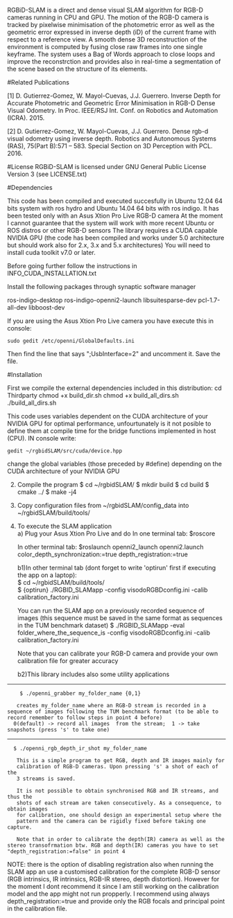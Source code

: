 RGBiD-SLAM is a direct and dense visual SLAM algorithm for RGB-D cameras running in CPU and GPU. The motion of the RGB-D camera is tracked by pixelwise minimisation of the photometric error as well as the geometric error expressed in inverse depth (iD) of the current frame with respect to a reference view. A smooth dense 3D reconstruction of the environment is computed by fusing close raw frames into one single keyframe. The system uses a Bag of Words approach to close loops and improve the reconstrction and provides also in real-time a segmentation of the scene based on the structure of its elements.

#Related Publications

[1] D. Gutierrez-Gomez, W. Mayol-Cuevas, J.J. Guerrero. Inverse Depth for Accurate Photometric and Geometric Error Minimisation in RGB-D Dense Visual Odometry. In Proc. IEEE/RSJ Int. Conf. on Robotics and Automation (ICRA). 2015.

[2] D. Gutierrez-Gomez, W. Mayol-Cuevas, J.J. Guerrero. Dense rgb-d visual odometry using inverse depth. Robotics and Autonomous Systems (RAS), 75(Part B):571 – 583. Special Section on 3D Perception with PCL. 2016.

#License
RGBiD-SLAM is licensed under GNU General Public License Version 3 (see LICENSE.txt)

#Dependencies

This code has been compiled and executed succesfully in Ubuntu 12.04 64 bits system with ros hydro and Ubuntu 14.04 64 bits with ros indigo.
It has been tested only with an Asus Xtion Pro Live RGB-D camera
At the moment I cannot guarantee that the system will work with more recent Ubuntu or ROS distros or other RGB-D sensors
The library requires a CUDA capable NVIDIA GPU (the code has been compiled and works under 5.0 architecture but should work also for 2.x, 3.x and 5.x architectures)
You will need to install cuda toolkit v7.0 or later.

Before going further follow the instructions in INFO_CUDA_INSTALLATION.txt

Install the following packages through synaptic software manager

ros-indigo-desktop
ros-indigo-openni2-launch
libsuitesparse-dev 
pcl-1.7-all-dev
libboost-dev

If you are using the Asus Xtion Pro Live camera you have execute this in console:

	sudo gedit /etc/openni/GlobalDefaults.ini

Then find the line that says ";UsbInterface=2" and uncomment it. Save the file.


#Installation

First we compile the external dependencies included in this distribution:
  	cd Thirdparty
  	chmod +x build_dir.sh
  	chmod +x build_all_dirs.sh
  	./build_all_dirs.sh  
  
 This code uses variables dependent on the CUDA architecture of your NVIDIA GPU for optimal performance, unfourtunately is it not posible to define them at compile time for the bridge functions implemented in host (CPU). IN console write:
 
 	gedit ~/rgbidSLAM/src/cuda/device.hpp 
 	
 change the global variables (those preceded by #define) depending on the CUDA architecture of your NVIDIA GPU
  
2) Compile the program
  $ cd ~/rgbidSLAM/
  $ mkdir build
  $ cd build
  $ cmake ../
  $ make -j4
  
3) Copy configuration files from ~/rgbidSLAM/config_data into ~/rgbidSLAM/build/tools/


4) To execute the SLAM application  
  a) Plug your Asus Xtion Pro Live and do
    In one terminal tab:
      $roscore
  
    In other terminal tab:
      $roslaunch openni2_launch openni2.launch color_depth_synchronization:=true depth_registration:=true


  
   b1)In other terminal tab (dont forget to write 'optirun' first if executing the app on a laptop):  
        $ cd ~/rgbidSLAM/build/tools/    
        $ {optirun} ./RGBID_SLAMapp -config visodoRGBDconfig.ini -calib calibration_factory.ini  
    
      You can run the SLAM app on a previously recorded sequence of images (this sequence must be saved in the same format as sequences in the TUM benchmark dataset)
        $ ./RGBID_SLAMapp  -eval folder_where_the_sequence_is -config visodoRGBDconfig.ini -calib calibration_factory.ini

      Note that you can calibrate your RGB-D camera and provide your own calibration file for greater accuracy
  
   b2)This library includes also some utility applications 
 
--------------------------------------------------------------------------------- 
        $ ./openni_grabber my_folder_name {0,1} 
  
       creates my_folder_name where an RGB-D stream is recorded in a sequence of images following the TUM benchmark format (to be able to record remember to follow steps in point 4 before)
      0(default) -> record all images  from the stream;  1 -> take snapshots (press 's' to take one)
  
-------------------------------------------------------------------------
	  $ ./openni_rgb_depth_ir_shot my_folder_name	
	
	   This is a simple program to get RGB, depth and IR images mainly for
	   calibration of RGB-D cameras. Upon pressing 's' a shot of each of the 
	   3 streams is saved. 
	    
	   It is not possible to obtain synchronised RGB and IR streams, and thus the
	   shots of each stream are taken consecutively. As a consequence, to obtain images 
	   for calibration, one should design an experimental setup where the 
	   pattern and the camera can be rigidly fixed before taking one capture.
	   
	   Note that in order to calibrate the depth(IR) camera as well as the stereo transofrmation btw. RGB and depth(IR) cameras you have to set "depth_registration:=false" in point 4
   
 NOTE: there is the option of disabling registration also when running the SLAM app an use a customised calibration 
 for the complete RGB-D sensor (RGB intrinsics, IR intrinsics, RGB-IR stereo, depth distortion). 
 However for the moment I dont recommend it since I am still working on the calibration model and the app might not run propperly.
 I recommend using always depth_registration:=true and provide only the RGB focals and principal point in the calibration file.
 
	







